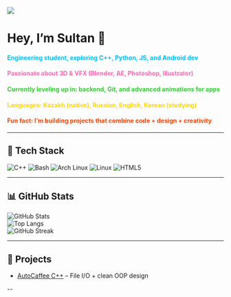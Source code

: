 <img src="https://capsule-render.vercel.app/api?type=wave&color=gradient&height=200&section=header&text=Hey%20I'm%20Sultan!&fontSize=50" />


# Hey, I’m Sultan 👋  

<h4 style="color:#00BFFF;">Engineering student, exploring <b>C++, Python, JS, and Android dev</b></h4>
<h4 style="color:#FF69B4;">Passionate about <b>3D & VFX (Blender, AE, Photoshop, Illustrator)</b></h4>
<h4 style="color:#32CD32;">Currently leveling up in: backend, Git, and advanced animations for apps</h4>
<h4 style="color:#FFD700;">Languages: Kazakh (native), Russian, English, Korean (studying)</h4>
<h4 style="color:#FF4500;">Fun fact: I’m building projects that combine <b>code + design + creativity</b></h4>


---

## 🔧 Tech Stack  
![C++](https://img.shields.io/badge/-C++-00599C?style=flat&logo=cplusplus&logoColor=white)
![Bash](https://img.shields.io/badge/-GNU%20Bash-4EAA25?style=flat&logo=gnubash&logoColor=white)
![Arch Linux](https://img.shields.io/badge/-ArchLinux-1793D1?style=flat&logo=archlinux&logoColor=white)
![Linux](https://img.shields.io/badge/-Linux-FCC624?style=flat&logo=linux&logoColor=black)
![HTML5](https://img.shields.io/badge/-HTML5-E34F26?style=flat&logo=html5&logoColor=white)

---

## 📊 GitHub Stats  
![GitHub Stats](https://github-readme-stats.vercel.app/api?username=YepSultan&show_icons=true&theme=radical)  
![Top Langs](https://github-readme-stats.vercel.app/api/top-langs/?username=YepSultan&layout=compact&theme=radical)  
![GitHub Streak](https://streak-stats.demolab.com?user=YepSultan&theme=radical)

---

## 🚧 Projects
- [AutoCaffee C++](https://github.com/YepSultan/AutoCaffee) – File I/O + clean OOP design  

--
